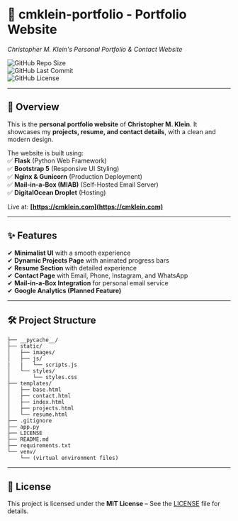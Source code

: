 # 📂 cmklein-portfolio - Portfolio Website  
*Christopher M. Klein's Personal Portfolio & Contact Website*  

![GitHub Repo Size](https://img.shields.io/github/repo-size/KleinFrom242/cmklein-portfolio)  
![GitHub Last Commit](https://img.shields.io/github/last-commit/KleinFrom242/cmklein-portfolio)  
![GitHub License](https://img.shields.io/github/license/KleinFrom242/cmklein-portfolio)  

---

## 🚀 Overview  
This is the **personal portfolio website** of **Christopher M. Klein**. It showcases my **projects, resume, and contact details**, with a clean and modern design.  

The website is built using:  
✅ **Flask** (Python Web Framework)  
✅ **Bootstrap 5** (Responsive UI Styling)  
✅ **Nginx & Gunicorn** (Production Deployment)  
✅ **Mail-in-a-Box (MIAB)** (Self-Hosted Email Server)  
✅ **DigitalOcean Droplet** (Hosting)  

Live at: **[https://cmklein.com](https://cmklein.com)**  

---

## ✨ Features  
✔ **Minimalist UI** with a smooth experience  
✔ **Dynamic Projects Page** with animated progress bars  
✔ **Resume Section** with detailed experience  
✔ **Contact Page** with Email, Phone, Instagram, and WhatsApp  
✔ **Mail-in-a-Box Integration** for personal email service  
✔ **Google Analytics (Planned Feature)**  

---

## 🛠 Project Structure  
```cmklein-portfolio/
├── __pycache__/
├── static/
│   ├── images/
│   ├── js/
|   |   └── scripts.js
│   └── styles/
│       └── styles.css
├── templates/
│   ├── base.html
│   ├── contact.html
│   ├── index.html
│   ├── projects.html
│   └── resume.html
├── .gitignore
├── app.py
├── LICENSE
├── README.md
├── requirements.txt
└── venv/
    └── (virtual environment files)
```
---

## 📜 License  
This project is licensed under the **MIT License** – See the [LICENSE](LICENSE) file for details.  